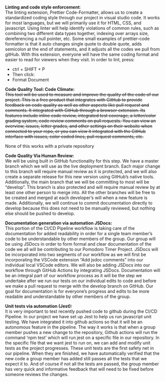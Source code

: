 **Linting and code style enforcement**:   
The linting extension, Prettier Code-Formatter, allows us to create a standardized coding style through our project in visual studio code. It works for most languages, but we will primarily use it for HTML, CSS, and javascript. Using linter will help identify violations of common rules, such as combining two different data types together, indexing over arrays size, dereferencing a null pointer, etc. Some small examples of prettier-code formatter is that it auto changes single quote to double quote, adds semicolon at the end of statements, and it adjusts all the codes we pull from gitHub. With this extension, everyone will have the same coding format and easier to read for viewers when they visit.
In order to lint, press:
 - ctrl + SHIFT + P
 - Then click:
 - Format Document

 
**Code Quality Tool: Code Climate:**  
<del> This tool will be used to measure and improve the quality of the code of our project. This is a free product that integrates with GitHub to provide feedback on code quality as well as other aspects like pull request and comments. It integrated with GitHub through a browser extension. Its features include inline code review, integrated test coverage, a letter/color grading system, code review comments on pull requests. You can view an overview, issues, letter grades, and other settings on their website when connected to your repo, or you can view it integrated with the GitHub interface with issues, color coded lines, pull request comments, etc.  </del>

None of this works with a private repository
 
**Code Quality Via Human Review:**  
We will be using built in GitHub functionality for this step. We have a master branch which we will use as the live deployment branch. Each major change to this branch will require manual review as it is protected, and we will also create a separate release for this new version using GitHub’s native tools. Additionally, the main branch that we will be committing to most will be “develop”. This branch is also protected and will require manual review by at least one other person to merge into. All the other branches will be free to be created and merged at each developer’s will when a new feature is made. Additionally, we will continue to commit documentation directly to develop because this does not need to be manually reviewed, but nothing else should be pushed to develop.   
 
**Documentation generation via automation JSDocs:**  
 This portion of the CI/CD Pipeline workflow is taking care of the documentation for added readability in order for a single team member’s code to be understandable by other members of the group.  Our group will be using JSDocs in order to form formal and clear documentation of the code we all will be contributing to our Pomodoro Timer Project.  JSDocs will be incorporated into two segments of our workflow as we will first be incorporating the VSCode extension “Add jsdoc comments” into our individual local VSCode editors.  We will also be adding JSDocs into our workflow through GitHub Actions by integrating JSDocs.  Documentation will be an integral part of our workflow process as it will be the step we undertake after we run our tests on our individual edits to code and before we make a pull request to merge with the develop branch on GitHub.  Our goal for documentation is for everyone’s progress and edits to be more readable and understandable by other members of the group.
  
**Unit tests via automation (Jest):**  
It is very important to test recently pushed code to github during the CI/CD Pipeline. In our project we have set up Jest to help us run javascript unit testing. We have integrated it into github actions so that it will be an autonomous feature in the pipeline. The way it works is that when a group member pushes a new change to the repository, Github actions will run the command ‘npm test’ which will run jest on a specific file in our repository. In the specific file that we want jest to run on, we can add and modify unit tests as the project progresses. These unit tests are the first safety net in our pipeline. When they are finished, we have automatically verified that the new code a group member has added still passes all the tests that we expect it to. And of course if not all the tests are passed, the group member has very quick and informative feedback that will need to be fixed before someone reviews the changes.
